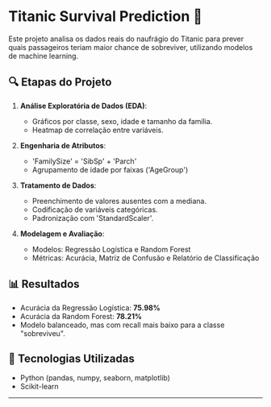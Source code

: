 # Titanic Survival Prediction 🚢

Este projeto analisa os dados reais do naufrágio do Titanic para prever quais passageiros teriam maior chance de sobreviver, utilizando modelos de machine learning.

## 🔍 Etapas do Projeto

1. **Análise Exploratória de Dados (EDA)**:
   - Gráficos por classe, sexo, idade e tamanho da família.
   - Heatmap de correlação entre variáveis.

2. **Engenharia de Atributos**:
   - 'FamilySize' = 'SibSp' + 'Parch'
   - Agrupamento de idade por faixas ('AgeGroup')

3. **Tratamento de Dados**:
   - Preenchimento de valores ausentes com a mediana.
   - Codificação de variáveis categóricas.
   - Padronização com 'StandardScaler'.

4. **Modelagem e Avaliação**:
   - Modelos: Regressão Logística e Random Forest
   - Métricas: Acurácia, Matriz de Confusão e Relatório de Classificação

## 📊 Resultados

- Acurácia da Regressão Logística: **75.98%**
- Acurácia da Random Forest: **78.21%**
- Modelo balanceado, mas com recall mais baixo para a classe "sobreviveu".

## 🧠 Tecnologias Utilizadas

- Python (pandas, numpy, seaborn, matplotlib)
- Scikit-learn

---
